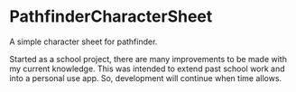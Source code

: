 # PathfinderCharacterSheet
A simple character sheet for pathfinder.

Started as a school project, there are many improvements to be made with my current knowledge. This was intended to extend past school work and into a personal use app. So, development will continue when time allows.
